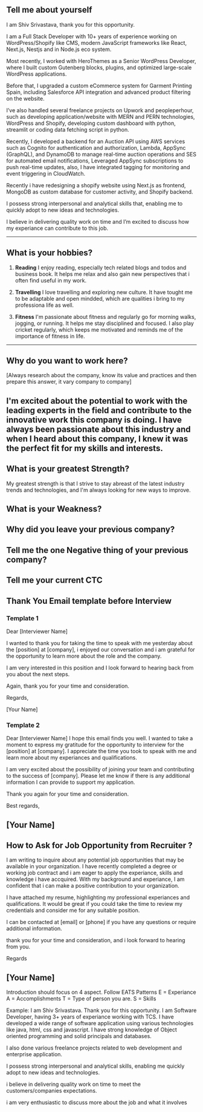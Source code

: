 ## Tell me about yourself

I am Shiv Srivastava, thank you for this opportunity.

I am a Full Stack Developer with 10+ years of experience working on WordPress/Shopify like CMS, modern JavaScript frameworks like React, Next.js, Nestjs and in Node.js eco system.

Most recently, I worked with HeroThemes as a Senior WordPress Developer, where I built custom Gutenberg blocks, plugins, and optimized large-scale WordPress applications. 

Before that, I upgraded a custom eCommerce system for Garment Printing Spain, including Salesforce API integration and advanced product filtering on the website. 

I’ve also handled several freelance projects on Upwork and peopleperhour, such as developing application/website with MERN and PERN technologies, WordPress and Shopify, developing custom dashboard with python, streamlit or coding data fetching script in python. 

Recently, I developed a backend for an Auction API using AWS services such as Cognito for authentication and authorization, Lambda, AppSync (GraphQL), and DynamoDB to manage real-time auction operations and SES for automated email notifications, Leveraged AppSync subscriptions to push real-time updates, also, I have integrated tagging for monitoring and event triggering in CloudWatch. 

Recently i have redesigning a shopify website using Next.js as frontend, MongoDB as custom database for customer activity, and Shopify backend.

I possess strong interpersonal and analytical skills that,
enabling me to quickly adopt to new ideas and technologies.

I believe in delivering quality work on time and I’m excited to discuss how my experiance can contribute to this job.

---

## What is your hobbies?
1. **Reading**
I enjoy reading, especially tech related blogs and todos and business book.
It helps me relax and also gain new perspectives that i often find useful in my work.

2. **Travelling**
I love travelling and exploring new culture.
It have tought me to be adaptable and open mindded, which are qualities i bring to my professiona life as well.

3. **Fitness**
I'm passionate about fitness and regularly go for morning walks, jogging, or running. It helps me stay disciplined and focused.
I also play cricket regularly, which keeps me motivated and reminds me of the importance of fitness in life.
---

## Why do you want to work here?
[Always research about the company, know its value and practices and then prepare this answer, it vary company to company]

I'm excited about the potential to work with the leading experts in the field and contribute to the innovative work this company is doing. I have always been passionate about this industry and when I heard about this company, I knew it was the perfect fit for my skills and interests.
---

## What is your greatest Strength?
My greatest strength is that I strive to stay abreast of the latest industry trends and technologies, and I'm always looking for new ways to improve.

## What is your Weakness?

## Why did you leave your previous company?

## Tell me the one Negative thing of your previous company?

## Tell me your current CTC


## Thank You Email template before Interview

### Template 1

Dear [Interviewer Name]

I wanted to thank you for taking the time to speak with me yesterday about the [position] at [company], i enjoyed our conversation and i am grateful for the opportunity to learn more about the role and the company.

I am very interested in this position and I look forward to hearing back from you about the next steps.

Again, thank you for your time and consideration.

Regards,

[Your Name]

### Template 2

Dear [Interviewer Name]
I hope this email finds you well. I wanted to take a moment to express my gratitude for the opportunity to interview for the [position] at [company]. I appreciate the time you took to speak with me and learn more about my experiances and qualifications.

I am very excited about the possibility of joining your team and contributing to the success of [company]. Please let me know if there is any additional information I can provide to support my application.

Thank you again for your time and consideration.

Best regards,

[Your Name]
---

## How to Ask for Job Opportunity from Recruiter ?
I am writing to inquire about any potential job opportunities that may be available in your organization. I have recently completed a degree or working job contract and i am eager to apply the experiance, skills and knowledge i have accquired. With my background and experiance, I am confident that i can make a positive contribution to your organization.

I have attached my resume, highlighting my professional experiances and qualifications. It would be great if you could take the time to review my credentials and consider me for any suitable position.

I can be contacted at [email] or [phone] if you have any questions or require additional information. 

thank you for your time and consideration, and i look forward to hearing from you.

Regards

[Your Name]
---



Introduction should focus on 4 aspect.
Follow EATS Patterns
E = Experiance
A = Accomplishments
T = Type of person you are.
S = Skills

Example:
I am Shiv Srivastava.
Thank you for this opportunity.
I am Software Developer, having 3+ years of experiance working with TCS.
I have developed a wide range of software application using various technologies like java, html, css and javascript.
I have strong knowledge of Object oriented programming and solid principals and databases.

I also done various freelance projects related to web development and enterprise application.

I possess strong interpersonal and analytical skills,
enabling me quickly adopt to new ideas and technologies.

i believe in delivering quality work on time to meet the customers/companies expectations.

i am very enthusiastic to discuss more about the job and what it involves